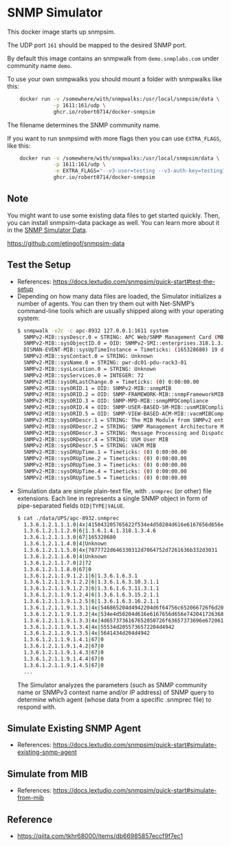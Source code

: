 # SNMP Simulator

This docker image starts up snmpsim.

The UDP port `161` should be mapped to the desired SNMP port.

By default this image contains an snmpwalk from `demo.snmplabs.com` under community name `demo`.

To use your own snmpwalks you should mount a folder with snmpwalks like this:
```bash
    docker run -v /somewhere/with/snmpwalks:/usr/local/snmpsim/data \
               -p 1611:161/udp \
               ghcr.io/robert0714/docker-snmpsim
```
The filename determines the SNMP community name.

If you want to run snmpsimd with more flags then you can use `EXTRA_FLAGS`, like this:
```bash
    docker run -v /somewhere/with/snmpwalks:/usr/local/snmpsim/data \
               -p 1611:161/udp \
               -e EXTRA_FLAGS="--v3-user=testing --v3-auth-key=testing123"
               ghcr.io/robert0714/docker-snmpsim
```
## Note
You might want to use some existing data files to get started quickly. Then, you can install snmpsim-data package as well. You can learn more about it in the [SNMP Simulator Data](https://www.pysnmp.com/snmpsim-data/).

https://github.com/etingof/snmpsim-data

## Test the Setup
* References: https://docs.lextudio.com/snmpsim/quick-start#test-the-setup
* Depending on how many data files are loaded, the Simulator initializes a number of agents. You can then try them out with Net-SNMP’s command-line tools which are usually shipped along with your operating system:
  ```bash
  $ snmpwalk -v2c -c apc-8932 127.0.0.1:1611 system
    SNMPv2-MIB::sysDescr.0 = STRING: APC Web/SNMP Management Card (MB:v4.1.0 PF:v6.7.2 PN:apc_hw05_aos_672.bin AF1:v6.7.2 AN1:apc_hw05_rpdu2g_672.bin MN:AP8932 HR:02 SN: 3F503A169043 MD:01/23/2019)
    SNMPv2-MIB::sysObjectID.0 = OID: SNMPv2-SMI::enterprises.318.1.3.4.6
    DISMAN-EVENT-MIB::sysUpTimeInstance = Timeticks: (165328680) 19 days, 3:14:46.80
    SNMPv2-MIB::sysContact.0 = STRING: Unknown
    SNMPv2-MIB::sysName.0 = STRING: pwr-dc01-pdu-rack3-01
    SNMPv2-MIB::sysLocation.0 = STRING: Unknown
    SNMPv2-MIB::sysServices.0 = INTEGER: 72
    SNMPv2-MIB::sysORLastChange.0 = Timeticks: (0) 0:00:00.00
    SNMPv2-MIB::sysORID.1 = OID: SNMPv2-MIB::snmpMIB
    SNMPv2-MIB::sysORID.2 = OID: SNMP-FRAMEWORK-MIB::snmpFrameworkMIBCompliance
    SNMPv2-MIB::sysORID.3 = OID: SNMP-MPD-MIB::snmpMPDCompliance
    SNMPv2-MIB::sysORID.4 = OID: SNMP-USER-BASED-SM-MIB::usmMIBCompliance
    SNMPv2-MIB::sysORID.5 = OID: SNMP-VIEW-BASED-ACM-MIB::vacmMIBCompliance
    SNMPv2-MIB::sysORDescr.1 = STRING: The MIB Module from SNMPv2 entities
    SNMPv2-MIB::sysORDescr.2 = STRING: SNMP Management Architecture MIB
    SNMPv2-MIB::sysORDescr.3 = STRING: Message Processing and Dispatching MIB
    SNMPv2-MIB::sysORDescr.4 = STRING: USM User MIB
    SNMPv2-MIB::sysORDescr.5 = STRING: VACM MIB
    SNMPv2-MIB::sysORUpTime.1 = Timeticks: (0) 0:00:00.00
    SNMPv2-MIB::sysORUpTime.2 = Timeticks: (0) 0:00:00.00
    SNMPv2-MIB::sysORUpTime.3 = Timeticks: (0) 0:00:00.00
    SNMPv2-MIB::sysORUpTime.4 = Timeticks: (0) 0:00:00.00
    SNMPv2-MIB::sysORUpTime.5 = Timeticks: (0) 0:00:00.00
  ```
* Simulation data are simple plain-text file, with `.snmprec` (or other) file extensions. Each line in represents a single SNMP object in form of pipe-separated fields `OID|TYPE|VALUE`.
  ```bash
  $ cat ./data/UPS/apc-8932.snmprec
    1.3.6.1.2.1.1.1.0|4x|415043205765622f534e4d50204d616e6167656d656e74204361726420284d423a76342e312e302050463a76362e372e3220504e3a6170635f687730355f616f735f3637322e62696e204146313a76362e372e3220414e313a6170635f687730355f7270647532675f3637322e62696e204d4e3a4150383933322048523a303220534e3a20334635303341313639303433204d443a30312f32332f3230313929
    1.3.6.1.2.1.1.2.0|6|1.3.6.1.4.1.318.1.3.4.6
    1.3.6.1.2.1.1.3.0|67|165328680
    1.3.6.1.2.1.1.4.0|4|Unknown
    1.3.6.1.2.1.1.5.0|4x|7077722d646330312d7064752d7261636b332d3031
    1.3.6.1.2.1.1.6.0|4|Unknown
    1.3.6.1.2.1.1.7.0|2|72
    1.3.6.1.2.1.1.8.0|67|0
    1.3.6.1.2.1.1.9.1.2.1|6|1.3.6.1.6.3.1
    1.3.6.1.2.1.1.9.1.2.2|6|1.3.6.1.6.3.10.3.1.1
    1.3.6.1.2.1.1.9.1.2.3|6|1.3.6.1.6.3.11.3.1.1
    1.3.6.1.2.1.1.9.1.2.4|6|1.3.6.1.6.3.15.2.1.1
    1.3.6.1.2.1.1.9.1.2.5|6|1.3.6.1.6.3.16.2.1.1
    1.3.6.1.2.1.1.9.1.3.1|4x|546865204d4942204d6f64756c652066726f6d20534e4d50763220656e746974696573
    1.3.6.1.2.1.1.9.1.3.2|4x|534e4d50204d616e6167656d656e7420417263686974656374757265204d4942
    1.3.6.1.2.1.1.9.1.3.3|4x|4d6573736167652050726f63657373696e6720616e64204469737061746368696e67204d4942
    1.3.6.1.2.1.1.9.1.3.4|4x|55534d2055736572204d4942
    1.3.6.1.2.1.1.9.1.3.5|4x|5641434d204d4942
    1.3.6.1.2.1.1.9.1.4.1|67|0
    1.3.6.1.2.1.1.9.1.4.2|67|0
    1.3.6.1.2.1.1.9.1.4.3|67|0
    1.3.6.1.2.1.1.9.1.4.4|67|0
    1.3.6.1.2.1.1.9.1.4.5|67|0
    ...
  ```
  The Simulator analyzes the parameters (such as SNMP community name or SNMPv3 context name and/or IP address) of SNMP query to determine which agent (whose data from a specific .snmprec file) to respond with.
## Simulate Existing SNMP Agent
* References: https://docs.lextudio.com/snmpsim/quick-start#simulate-existing-snmp-agent
## Simulate from MIB
* References: https://docs.lextudio.com/snmpsim/quick-start#simulate-from-mib
## Reference
* https://qiita.com/tkhr68000/items/db66985857eccf9f7ec1